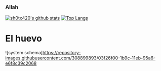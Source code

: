 ### Allah
[![sh0tx420's github stats](https://github-readme-stats.vercel.app/api?username=sh0tx420&theme=gruvbox&show_icons=true)](https://github.com/anuraghazra/github-readme-stats) [![Top Langs](https://github-readme-stats.vercel.app/api/top-langs/?username=sh0tx420)](https://github.com/anuraghazra/github-readme-stats)

# El huevo
![system schema]https://repository-images.githubusercontent.com/308899893/03f26f00-1b9c-11eb-95a6-e6f8c39c2068
